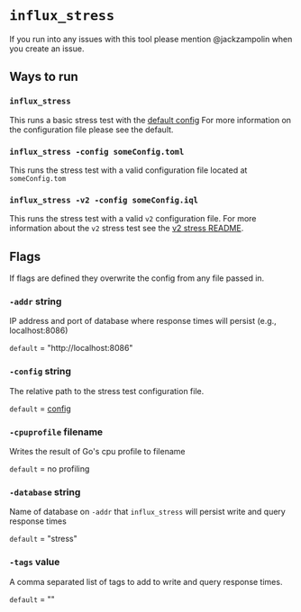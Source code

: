 # `influx_stress`

If you run into any issues with this tool please mention @jackzampolin when you create an issue.

## Ways to run

### `influx_stress`
This runs a basic stress test with the [default config](https://github.com/darshanman40/influxdb/blob/master/stress/stress.toml) For more information on the configuration file please see the default.

### `influx_stress -config someConfig.toml`
This runs the stress test with a valid configuration file located at `someConfig.tom`

### `influx_stress -v2 -config someConfig.iql`
This runs the stress test with a valid `v2` configuration file. For more information about the `v2` stress test see the [v2 stress README](https://github.com/darshanman40/influxdb/blob/master/stress/v2/README.md).

## Flags

If flags are defined they overwrite the config from any file passed in.

### `-addr` string
IP address and port of database where response times will persist (e.g., localhost:8086)

`default` = "http://localhost:8086"

### `-config` string
The relative path to the stress test configuration file.

`default` = [config](https://github.com/darshanman40/influxdb/blob/master/stress/stress.toml)

### `-cpuprofile` filename
Writes the result of Go's cpu profile to filename

`default` = no profiling

### `-database` string
Name of database on `-addr` that `influx_stress` will persist write and query response times

`default` = "stress"

### `-tags` value
A comma separated list of tags to add to write and query response times.

`default` = ""
